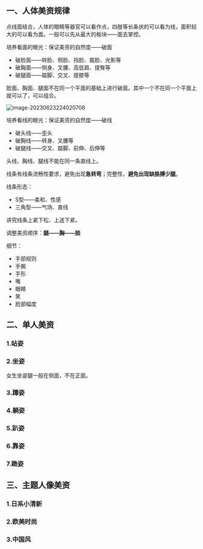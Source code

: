 ## 一、人体美资规律

点线面结合，人体的眼睛等器官可以看作点，四肢等长条状的可以看为线，面积较大的可以看为面。一般可以先从最大的板块——面去掌控。

培养看面的眼光：保证美资的自然度——破面

- 破脸面——转脸、侧脸、挡脸、裁脸、光影等
- 破胸面——侧身、叉腰、高低肩、提臀等
- 破腿面——踮脚、交叉、提膝等

脸面、胸面、腿面不在同一个平面的基础上进行破面。其中一个不在同一个平面上就可以了，可以组合。

![image-20230623224020708](https://cdn.jsdelivr.net/gh/JarvisTH/picbed/img/image-20230623224020708.png)



培养看线的眼光：保证美资的自然度——破线

- 破头线——歪头
- 破胸线——转身、叉腰等
- 破腿线——交叉、踮脚、前伸、后伸等

头线、胸线、腿线不能在同一条直线上。

线条有线条流畅性要求，避免出现**急转弯**；完整性，**避免出现缺胳膊少腿**。



线条形态：

- S型——柔和、性感
- 三角型——气场、直线

讲究线条上紧下松、上送下紧。



调整美资顺序：**腿——胸——脸**

细节：

- 手部规则
- 手腕
- 手形
- 嘴
- 眼睛
- 笑
- 脸部幅度



## 二、单人美资

### 1.站姿



### 2.坐姿

女生坐姿腿一般在侧面，不在正面。



### 3.蹲姿



### 4.躺姿



### 5.趴姿



### 6.靠姿



### 7.跪姿



## 三、主题人像美资

### 1.日系小清新



### 2.欧美时尚



### 3.中国风
